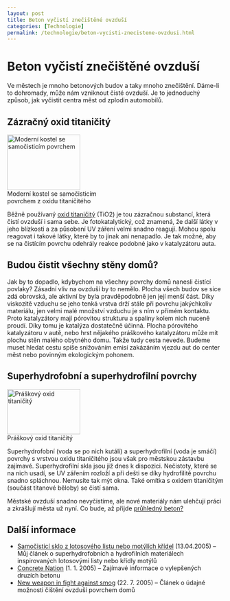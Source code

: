 ```yaml
---
layout: post
title: Beton vyčistí znečištěné ovzduší
categories: [Technologie]
permalink: /technologie/beton-vycisti-znecistene-ovzdusi.html
---
```

# Beton vyčistí znečištěné ovzduší

Ve městech je mnoho betonových budov a taky mnoho znečištění. Dáme-li to dohromady, může nám vzniknout čisté ovzduší. Je to jednoduchý způsob, jak vyčistit centra měst od zplodin automobilů.

## Zázračný oxid titaničitý

<div class="obry"><div class="leftbox"><img alt="Moderní kostel se samočisticím povrchem" height="129" src="http://techblog.srubar.net/images/moderni-samocistici-kostel.jpg" width="170"/></div>Moderní kostel se samočisticím <br/>povrchem z oxidu titaničitého</div> 

Běžně používaný [oxid titaničitý](http://en.wikipedia.org/wiki/Titanium_dioxide) (TiO2) je tou zázračnou substancí, která čistí ovzduší i sama sebe. Je fotokatalytický, což znamená, že další látky v jeho blízkosti a za působení UV záření velmi snadno reagují. Mohou spolu reagovat i takové látky, které by to jinak ani nenapadlo. Je tak možné, aby se na čistícím povrchu odehrály reakce podobné jako v katalyzátoru auta.

## Budou čistit všechny stěny domů?

Jak by to dopadlo, kdybychom na všechny povrchy domů nanesli čistící povlaky? Zásadní vliv na ovzduší by to nemělo. Plocha všech budov se sice zdá obrovská, ale aktivní by byla pravděpodobně jen její menší část. Díky viskozitě vzduchu se jeho tenká vrstva drží stále při povrchu jakýchkoliv materiálu, jen velmi malé množství vzduchu je s ním v přímém kontaktu. Proto katalyzátory mají pórovitou strukturu a spaliny kolem nich nuceně proudí. Díky tomu je katalýza dostatečně účinná. Plocha pórovitého katalyzátoru v autě, nebo hrst nějakého práškového katalyzátoru může mít plochu stěn malého obytného domu. Takže tudy cesta nevede. Budeme muset hledat cestu spíše snižováním emisí zakázáním vjezdu aut do center měst nebo povinným ekologickým pohonem.

## Superhydrofobní a superhydrofilní povrchy

<div class="obry"><div class="leftbox"><img alt="Práškový oxid titaničitý" height="105" src="http://techblog.srubar.net/images/praskovy-oxid-titanicity.jpg" width="170"/></div>Práškový oxid titaničitý</div> 

Superhydrofobní (voda se po nich kutálí) a superhydrofilní (voda je smáčí) povrchy s vrstvou oxidu titaničitého jsou však pro městskou zástavbu zajímavé. Superhydrofilní skla jsou již dnes k dispozici. Nečistoty, které se na nich usadí, se UV zářením rozloží a při dešti se díky hydrofilitě povrchu snadno spláchnou. Nemusíte tak mýt okna. Také omítka s oxidem titaničitým (součást titanové běloby) se čistí sama.

Městské ovzduší snadno nevyčistíme, ale nové materiály nám ulehčují práci a zkrášlují města už nyní. Co bude, až přijde [průhledný beton?](http://www.sciencenews.org/articles/20050101/a5700_362.jpg)

## Další informace

  * [Samočisticí sklo z lotosového listu nebo motýlích křídel](http://www.osel.cz/index.php?clanek=1221&akce=show2) (13.04.2005) – Můj článek o superhydrofobních a hydrofilních materiálech inspirovaných lotosovými listy nebo křídly motýlů
  * [Concrete Nation](http://www.sciencenews.org/articles/20050101/bob9.asp) (1. 1. 2005) – Zajímavé informace o vylepšených druzích betonu
  * [New weapon in fight against smog](http://www.cnn.com/2005/TECH/07/22/smog.scrubbing.surface.ap/index.html) (22. 7. 2005) – Článek o údajné možnosti čištění ovzduší povrchem domů



